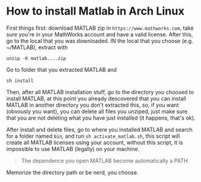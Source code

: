 # How to install Matlab in Arch Linux

First things first: download MATLAB zip in ```https://www.mathworks.com```, take sure you're in your MathWorks account and have a valid license.
After this, go to the local that you was downloaded. IN the local that you choose (e.g. ~/MATLAB), extract with

```unzip -K matlab....zip```

Go to folder that you extracted MATLAB and

```sh install```

Then, after all MATLAB installation stuff, go to the directory you choosed to install MATLAB, at this point you already descovered that you can install MATLAB in another directory you don't extracted this, so, if you want (obvously you want), you can delete all files you unziped, just make sure that you are not deleting what you have just installed (it happens, that's ok).

After install and delete files, go to where you installed MATLAB and search for a folder named ```bin```, and run ```sh activate_matlab.sh```, this script will create all MATLAB licenses using your account, without this script, it is impossible to use MATLAB (legally) on your machine.

> The dependence you open MATLAB become automatically a PATH.

Memorize the directory path or be nerd, you choose.
